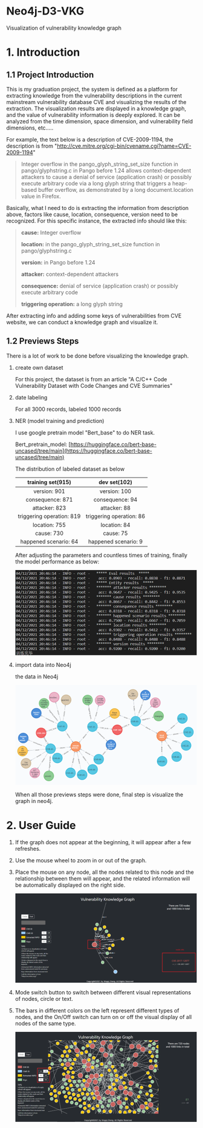 # Neo4j-D3-VKG
Visualization of vulnerability knowledge graph

# 1. Introduction

## 1.1 Project Introduction

This is my graduation project, the system is defined as a platform for extracting knowledge from the vulnerability descriptions in the current mainstream vulnerability database CVE and visualizing the results of the extraction. The visualization results are displayed in a knowledge graph, and the value of vulnerability information is deeply explored. It can be analyzed from the time dimension, space dimension, and vulnerability field dimensions, etc.....

For example, the text below is a description of CVE-2009-1194, the description is from "http://cve.mitre.org/cgi-bin/cvename.cgi?name=CVE-2009-1194"


> Integer overflow in the pango_glyph_string_set_size function in pango/glyphstring.c in Pango before 1.24 allows context-dependent attackers to cause a denial of service (application crash) or possibly execute arbitrary code via a long glyph string that triggers a heap-based buffer overflow, as demonstrated by a long document.location value in Firefox. 


Basically, what I need to do is extracting the information from description above, factors like cause, location, consequence, version need to be recognized. For this specific instance, the extracted info should like this:

>**cause:** Integer overflow
>
> **location:** in the pango_glyph_string_set_size function in pango/glyphstring.c
> 
> **version:** in Pango before 1.24
> 
> **attacker:** context-dependent attackers
> 
> **consequence:** denial of service (application crash) or possibly execute arbitrary code
> 
> **triggering operation:** a long glyph string


 After extracting info and adding some keys of vulnerabilities from CVE website, we can conduct a  knowledge graph and visualize it.

## 1.2 Previews Steps

There is a lot of work to be done before visualizing the knowledge graph. 

1. create own dataset

   For this project, the dataset is from an article "A C/C++ Code Vulnerability Dataset with Code Changes and CVE Summaries"

2. date labeling

   For all 3000 records, labeled 1000 records 

3. NER (model training and prediction)

   I use google pretrain model "Bert_base" to do NER task.

   Bert_pretrain_model: [https://huggingface.co/bert-base-uncased/tree/main](https://huggingface.co/bert-base-uncased/tree/main)

   The distribution of labeled dataset as below

   |     training set(915)     |       dev set(102)       |
   | :-----------------------: | :----------------------: |
   |       version: 901        |       version: 100       |
   |     consequence: 871      |     consequence: 94      |
   |       attacker: 823       |       attacker: 88       |
   | triggering operation: 819 | triggering operation: 86 |
   |       location: 755       |       location: 84       |
   |        cause: 730         |        cause: 75         |
   |   happened scenario: 64   |   happened scenario: 9   |
   

   After adjusting the parameters and countless times of training, finally the model performance as below:

   ![image-20210506125621583](https://github.com/cinnqi/Neo4j-D3-VKG/blob/main/images/image-20210506125621583.png)

4. import data into Neo4j

   the data in Neo4j

   ![image-20210506123243107](https://github.com/cinnqi/Neo4j-D3-VKG/blob/main/images/image-20210506123243107.png)

   When all those previews steps were done,  final step is visualize  the graph in neo4j.
   
# 2. User Guide

   1. If the graph does not appear at the beginning, it will appear after a few refreshes.

   2. Use the mouse wheel to zoom in or out of the graph.

   3. Place the mouse on any node, all the nodes related to this node and the relationship between them will appear, and the related information will be automatically displayed on the right side.

      ![image-20210506131056041](https://github.com/cinnqi/Neo4j-D3-VKG/blob/main/images/image-20210506131056041.png)

   4. Mode switch button to switch between different visual representations of nodes, circle or text.

   5. The bars in different colors on the left represent different types of nodes, and the On/Off switch can turn on or off the visual display of all nodes of the same type.

      ![image-20210506131716394](https://github.com/cinnqi/Neo4j-D3-VKG/blob/main/images/image-20210506131716394.png)



